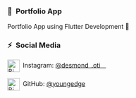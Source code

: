 ### 💖&ensp;Portfolio App
Portfolio App using Flutter Development 💖&ensp;



### ⚡&ensp;Social Media
[<img align="center" alt="Bimantara Sutato Putra | Instagram" width="28px" src="https://firebasestorage.googleapis.com/v0/b/web-johannesmilke.appspot.com/o/other%2Fsocial%2Finstagram.png?alt=media" />](https://www.instagram.com/bimsp___/)&ensp;Instagram: [@desmond_.oti__](https://www.instagram.com/desmond_.oti/?theme=dark_)


[<img align="center" alt="Bimantara Sutato Putra | GitHub" width="28px" src="https://firebasestorage.googleapis.com/v0/b/web-johannesmilke.appspot.com/o/other%2Fsocial%2Fgithub.png?alt=media" />](https://github.com/mrbrelax)&ensp;GitHub: [@youngedge](https://github.com/youngedge)
